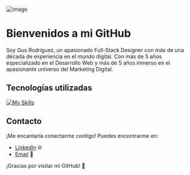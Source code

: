 

![image](https://github.com/gusrodzu/gusrodzu/assets/43864523/01276fac-38bc-4783-9b87-369d67763e56)




# Bienvenidos a mi GitHub

Soy Gus Rodríguez, un apasionado Full-Stack Designer con más de una década de experiencia en el mundo digital. Con más de 5 años especializado en el Desarrollo Web y más de 5 años inmerso en el apasionante universo del Marketing Digital.


## Tecnologías utilizadas

[![My Skills](https://skillicons.dev/icons?i=js,html,css,react,redux,git,nodejs,express,sequelize,postgres,bootstraps )](https://skillicons.dev)


## Contacto

¡Me encantaría conectarme contigo! Puedes encontrarme en:

- [LinkedIn](https://www.linkedin.com/in/gusrdzurita/) 🌐
- [Email](mailto:gustavordzurita@gmail.com) 📧


¡Gracias por visitar mi GitHub! 👋



